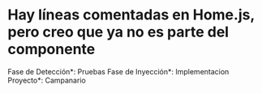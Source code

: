 # Hay líneas comentadas en Home.js, pero creo que ya no es parte del componente

Fase de Detección*: Pruebas
Fase de Inyección*: Implementacion
Proyecto*: Campanario